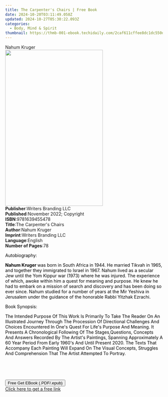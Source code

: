 ```yaml
---
title: The Carpenter's Chairs | Free Book
date: 2024-10-20T03:11:49.058Z
updated: 2024-10-27T05:30:22.093Z
categories:
  - Body, Mind & Spirit
thumbnail: https://thmb-001-ebook.techidaily.com/2caf611cffee8dc1dc550d4a1ecf7088710743d6306e0916afd3717a6a4a1a33.jpg
---
```

<main id="book-container">
  <div class="flex flex-col">
    <div class="book-brief flex-1 py-6 px-4 sm:p-6 md:py-10 md:px-8">
      <!-- brief-->
      <div class="book-brief-main">Nahum Kruger</div>
    </div>
    <div
      class="book-meta-info flex-1 grid gap-4 col-start-1 col-end-3 row-start-1 sm:mb-6 sm:grid-cols-4 lg:gap-6 lg:col-start-2 lg:row-end-6 lg:row-span-6 lg:mb-0"
    >
      <div
        class="book-meta-info-left place-content-center mt-4 p-4 text-sm leading-6 col-start-2 col-span-2 dark:text-slate-400"
      >
        <img
          class="w-full h-500 object-cover rounded-lg sm:h-255 sm:col-span-2 lg:col-span-full"
          src="https://img-001-ebook.techidaily.com/21b0720d73cac0b14d50fc6e0240682bb9a44de85edd97f2918021f4b36faa7c.jpg"
          alt=""
          width="312"
          height="500"
        />
      </div>
      <div
        class="book-meta-info-right mt-2 col-start-1 row-start-2 col-span-3 self-center"
      >
        <!-- meta data  -->
        <div class="flex flex-col px-4 md:px-8">
          <div class="flex-1">
            <strong>Publisher</strong>:<span class="px-2"
              >Writers Branding LLC</span
            >
          </div>
          <div class="flex-1">
            <strong>Published</strong>:<span class="px-2"
              >November 2022; Copyright</span
            >
          </div>
          <div class="flex-1">
            <strong>ISBN</strong>:<span class="px-2">9781639455478</span>
          </div>
          <div class="flex-1">
            <strong>Title</strong>:<span class="px-2"
              >The Carpenter&#39;s Chairs</span
            >
          </div>
          <div class="flex-1">
            <strong>Author</strong>:<span class="px-2">Nahum Kruger</span>
          </div>
          <div class="flex-1">
            <strong>Imprint</strong>:<span class="px-2"
              >Writers Branding LLC</span
            >
          </div>
          <div class="flex-1">
            <strong>Language</strong>:<span class="px-2">English</span>
          </div>
          <div class="flex-1">
            <strong>Number of Pages</strong>:<span class="px-2">78</span>
          </div>
        </div>
      </div>
    </div>
    <div class="book-description flex-1 py-6 px-4 sm:p-6 md:py-10 md:px-8">
      <div class="book-description-main">
        <div accordion-content="" id="description">
          <p>
            <span
              style="background-color: rgba(0, 0, 0, 0); color: rgb(0, 0, 0)"
              >Autobiography:</span
            >
          </p>
          <p>
            <strong
              style="background-color: rgba(0, 0, 0, 0); color: rgb(0, 0, 0)"
              >Nahum Kruger </strong
            ><span
              style="background-color: rgba(0, 0, 0, 0); color: rgb(0, 0, 0)"
              >was born in South Africa in 1944. He married Tikvah in 1965, and
              together they immigrated to Israel in 1967. Nahum lived as a
              secular Jew until the Yom Kippur war (1973) where he was injured.
              The experience of which, awoke within him a quest for meaning and
              purpose. He knew he had to embark on a mission of search and
              discovery and has been doing so ever since. Nahum studied for a
              number of years at the Mir Yeshiva in Jerusalem under the guidance
              of the honorable Rabbi Yitzhak Ezrachi.</span
            >
          </p>
          <p>
            <span
              style="background-color: rgba(0, 0, 0, 0); color: rgb(0, 0, 0)"
              >Book Synopsis:</span
            >
          </p>
          <p class="ql-align-justify">
            <span
              style="background-color: rgba(0, 0, 0, 0); color: rgb(0, 0, 0)"
              >The Intended Purpose Of This Work Is Primarily To Take The Reader
              On An Illustrated Journey Through The Procession Of Directional
              Challenges And Choices Encountered In One's Quest For Life's
              Purpose And Meaning. It Presents A Chronological Following Of The
              Stages,Questions, Concepts And Answers Recorded By The Artist's
              Paintings, Spanning Approximately A 60 Year Period From Early
              1960's And Until Present 2020. The Texts That Accompany Each
              Painting Will Expand On The Visual Concepts, Struggles And
              Comprehension That The Artist Attempted To Portray.</span
            >
          </p>
          <p><br /></p>
          <p><br /></p>
        </div>
        <div class="accordion-fader"></div>
      </div>
    </div>
    <div class="book-excerpts flex-1 py-6 px-4 sm:p-6 md:py-10 md:px-8"></div>
    <div
      class="book-about-author flex-1 py-6 px-4 sm:p-6 md:py-10 md:px-8"
    ></div>
    <div class="book-free-get flex-1 py-6 px-4 sm:p-6 md:py-10 md:px-8">
      <button
        id="btn-free-get"
        class="bg-blue-500 hover:bg-blue-700 text-white font-bold py-2 px-4 rounded"
      >
        Free Get EBook (.PDF/.epub)
      </button>
      <div id="countdown-display" class="px-2 text-lg mt-2"></div>
      <a
        id="free-link"
        class="hidden bg-blue-500 hover:bg-blue-700 text-white font-bold py-2 px-4 rounded"
        href="https://www.ebooks.com/en-us/book/210720595/the-carpenter-s-chairs/nahum-kruger/"
        target="_blank"
        >Click here to get a free link</a
      >
    </div>
    <script>
      let countdownTime = 0;
      let countdownInterval = null;
      document
        .getElementById('btn-free-get')
        .addEventListener('click', startCountdown);
      function startCountdown() {
        countdownTime = new Date().getTime() + 60000 * 3;
        countdownInterval = setInterval(updateCountdown, 1000);
        document.getElementById('btn-free-get').disabled = true;
        document
          .getElementById('btn-free-get')
          .classList.add('bg-gray-500', 'cursor-not-allowed');
      }
      function updateCountdown() {
        let currentTime = new Date().getTime();
        let timeLeft = countdownTime - currentTime;
        let secondsLeft = Math.floor(timeLeft / 1000);
        document.getElementById('countdown-display').innerHTML =
          `Remaining time: ${secondsLeft} seconds.`;
        if (secondsLeft <= 0) {
          clearInterval(countdownInterval);
          document.getElementById('btn-free-get').classList.add('hidden');
          document.getElementById('free-link').classList.remove('hidden');
          document.getElementById('countdown-display').innerHTML = '';
        }
      }
    </script>
  </div>
</main>

<ins class="adsbygoogle"
      style="display:block"
      data-ad-client="ca-pub-7571918770474297"
      data-ad-slot="8358498916"
      data-ad-format="auto"
      data-full-width-responsive="true"></ins>
    
